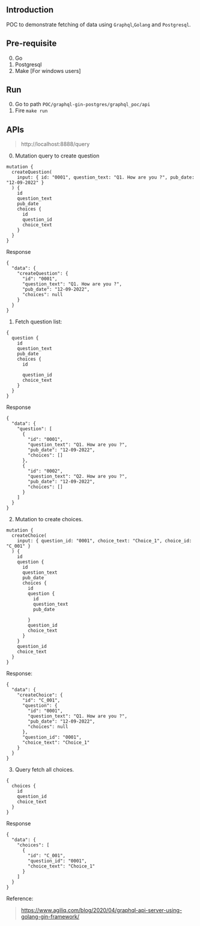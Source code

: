 ## Introduction

POC to demonstrate fetching of data using `Graphql`,`Golang` and `Postgresql`.

## Pre-requisite
0. Go
1. Postgresql
2. Make [For windows users]

## Run

0. Go to path `POC/graphql-gin-postgres/graphql_poc/api`
1. Fire `make run`

## APIs
>http://localhost:8888/query

0. Mutation query to create question
````
mutation {
  createQuestion(
    input: { id: "0001", question_text: "Q1. How are you ?", pub_date: "12-09-2022" }
  ) {
    id
    question_text
    pub_date
    choices {
      id
      question_id
      choice_text
    }
  }
}
````
Response

```
{
  "data": {
    "createQuestion": {
      "id": "0001",
      "question_text": "Q1. How are you ?",
      "pub_date": "12-09-2022",
      "choices": null
    }
  }
}
```
1. Fetch question list:
```
{
  question {
    id
    question_text
    pub_date
    choices {
      id
      
      question_id
      choice_text
    }
  }
}
```
Response
```
{
  "data": {
    "question": [
      {
        "id": "0001",
        "question_text": "Q1. How are you ?",
        "pub_date": "12-09-2022",
        "choices": []
      },
      {
        "id": "0002",
        "question_text": "Q2. How are you ?",
        "pub_date": "12-09-2022",
        "choices": []
      }
    ]
  }
}
```
2. Mutation to create choices.
```
mutation {
  createChoice(
    input: { question_id: "0001", choice_text: "Choice_1", choice_id: "C_001" }
  ) {
    id
    question {
      id
      question_text
      pub_date
      choices {
        id
        question {
          id
          question_text
          pub_date
    
        }
        question_id
        choice_text
      }
    }
    question_id
    choice_text
  }
}
```
Response:
```
{
  "data": {
    "createChoice": {
      "id": "C_001",
      "question": {
        "id": "0001",
        "question_text": "Q1. How are you ?",
        "pub_date": "12-09-2022",
        "choices": null
      },
      "question_id": "0001",
      "choice_text": "Choice_1"
    }
  }
}
```
3. Query fetch all choices.
```
{
  choices {
    id
    question_id
    choice_text
  }
}
```
Response
```
{
  "data": {
    "choices": [
      {
        "id": "C_001",
        "question_id": "0001",
        "choice_text": "Choice_1"
      }
    ]
  }
}
```
Reference:
> https://www.agiliq.com/blog/2020/04/graphql-api-server-using-golang-gin-framework/
